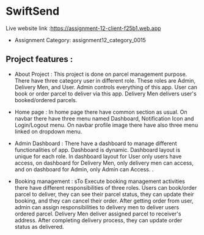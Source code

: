 # SwiftSend #
Live website link :https://assignment-12-client-f25b1.web.app

* Assignment Category: assignment12_category_0015

## Project features : ##

* About Project :
This project is done on parcel management purpose. There have three category user in different role. These roles are Admin, Delivery Men, and User. Admin controls everything of this app. User can book or order parcel to deliver via this app. Delivery Men delivers user's booked/ordered parcels.  

* Home page :
In home page there have common section as usual. On navbar there have three menu named Dashboard, Notification Icon and Login/Logout menu. On navbar profile image there have also three menu linked on dropdown menu.

* Admin Dashboard :
There have a dashboard to manage different functionalities of app. Dashboard is dynamic. Dashboard layout is  unique for each role. In dashboard layout for User only users have access, on dashboard for Delivery Men, only delivery men can access, and on dashboard for Admin, only Admin can Access. 
.
	
* Booking management :
sTo Execute booking management activities there have different responsibilities of three roles. Users can book/order parcel to deliver, they can see their parcel status, they can update their booking, and they can cancel their order.
After getting order from user, admin can assign responsibilities to delivery men to deliver users ordered parcel. Delivery Men deliver assigned parcel to receiver's address. After completing delivery process, they can update order status as delivered. 


